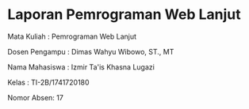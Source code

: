 # Laporan Pemrograman Web Lanjut

Mata Kuliah : Pemrograman Web Lanjut

Dosen Pengampu : Dimas Wahyu Wibowo, ST., MT

Nama Mahasiswa : Izmir Ta'is Khasna Lugazi

Kelas : TI-2B/1741720180

Nomor Absen: 17


